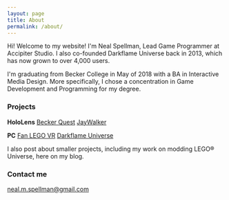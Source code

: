 ```yaml
---
layout: page
title: About
permalink: /about/
---
```


Hi! Welcome to my website! I'm Neal Spellman, Lead Game Programmer at Accipiter Studio.
I also co-founded Darkflame Universe back in 2013, which has now grown to over 4,000 users.

I'm graduating from Becker College in May of 2018 with a BA in Interactive Media Design.
More specifically, I chose a concentration in Game Development and Programming for my degree.

### Projects

**HoloLens**
[Becker Quest](https://youtu.be/TgJsSakpZ8U)
[JayWalker](https://www.microsoft.com/en-us/store/p/jaywalker/9p76lxr8hhb0)

**PC**
[Fan LEGO VR](https://www.youtube.com/playlist?list=PL7RzS9Xujh67e687FQXxPnJgGm77_ZLz9)
[Darkflame Universe](www.darkflameuniverse.org)

I also post about smaller projects, including my work on modding LEGO® Universe, here on my blog.

### Contact me

[neal.m.spellman@gmail.com](mailto:neal.m.spellman@gmail.com)
